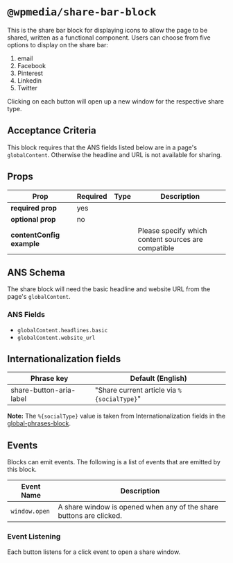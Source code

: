 # `@wpmedia/share-bar-block`

This is the share bar block for displaying icons to allow the page to be shared, written as a functional component. Users can choose from five options to display on the share bar:

1. email
2. Facebook
3. Pinterest
4. Linkedin
5. Twitter

Clicking on each button will open up a new window for the respective share type.

## Acceptance Criteria

This block requires that the ANS fields listed below are in a page's `globalContent`. Otherwise the headline
and URL is not available for sharing.

## Props

| **Prop**                  | **Required** | **Type** | **Description**                                     |
| ------------------------- | ------------ | -------- | --------------------------------------------------- |
| **required prop**         | yes          |          |                                                     |
| **optional prop**         | no           |          |                                                     |
| **contentConfig example** |              |          | Please specify which content sources are compatible |

## ANS Schema

The share block will need the basic headline and website URL from the page's `globalContent`.

### ANS Fields

- `globalContent.headlines.basic`
- `globalContent.website_url`

## Internationalization fields

| Phrase key              | Default (English)                           |
| ----------------------- | ------------------------------------------- |
| share-button-aria-label | "Share current article via `%{socialType}`" |

**Note:** The `%{socialType}` value is taken from Internationalization fields in the
[global-phrases-block](https://github.com/WPMedia/arc-themes-blocks/tree/arc-themes-release-version-2.0.1/blocks/global-phrases-block).

## Events

Blocks can emit events. The following is a list of events that are emitted by this block.

| **Event Name** | **Description**                                                     |
| -------------- | ------------------------------------------------------------------- |
| `window.open`  | A share window is opened when any of the share buttons are clicked. |

### Event Listening

Each button listens for a click event to open a share window.
